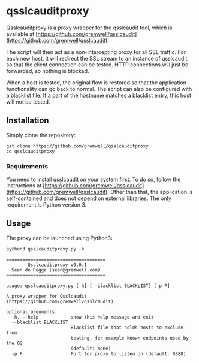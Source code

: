 # qsslcauditproxy

Qsslcauditproxy is a proxy wrapper for the qsslcaudit tool, which is available at [https://github.com/gremwell/qsslcaudit](https://github.com/gremwell/qsslcaudit).

The script will then act as a non-intercepting proxy for all SSL traffic. For each new host, it will redirect the SSL stream to an instance of qsslcaudit, so that the client connection can be tested. HTTP connections will just be forwarded, so nothing is blocked.

When a host is tested, the original flow is restored so that the application functionality can go back to normal.
The script can also be configured with a blacklist file. If a part of the hostname matches a blacklist entry, this host will not be tested. 

## Installation

Simply clone the repository:

```
git clone https://github.com/gremwell/qsslcauditproxy
cd qsslcauditproxy
```

### Requirements

You need to install qsslcaudit on your system first. To do so, follow the instructions at [https://github.com/gremwell/qsslcaudit](https://github.com/gremwell/qsslcaudit).
Other than that, the application is self-contained and does not depend on external libraries. The only requirement is Python version 3.

## Usage

The proxy can be launched using Python3:

```
python3 qsslcauditproxy.py -h

=====================================
        Qsslcauditproxy v0.0.1
  Sean de Regge (sean@gremwell.com)
=====================================

usage: qsslcauditproxy.py [-h] [--blacklist BLACKLIST] [-p P]

A proxy wrapper for Qsslcaudit (https://github.com/gremwell/qsslcaudit)

optional arguments:
  -h, --help            show this help message and exit
  --blacklist BLACKLIST
                        Blacklist file that holds hosts to exclude from
                        testing, for example known endpoints used by the OS
                        (default: None)
  -p P                  Port for proxy to listen on (default: 8888)
```

